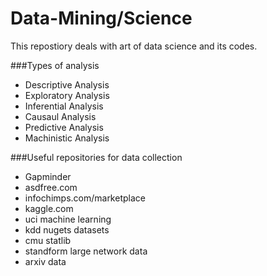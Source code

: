 Data-Mining/Science
===================

This repostiory deals with art of data science and its codes.

###Types of analysis

+ Descriptive Analysis
+ Exploratory Analysis
+ Inferential Analysis
+ Causaul Analysis
+ Predictive Analysis
+ Machinistic Analysis






###Useful repositories for data collection
+ Gapminder
+ asdfree.com
+ infochimps.com/marketplace
+ kaggle.com
+ uci machine learning
+ kdd nugets datasets
+ cmu statlib
+ standform large network data
+ arxiv data

